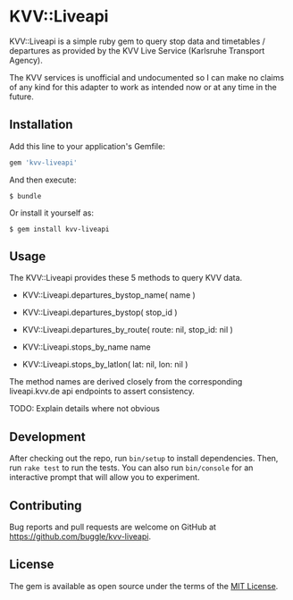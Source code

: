 # KVV::Liveapi

KVV::Liveapi is a simple ruby gem to query stop data and timetables / departures as provided by the KVV Live Service (Karlsruhe Transport Agency).

The KVV services is unofficial and undocumented so I can make no claims of any kind for this adapter to work as intended now or at any time in the future.


## Installation

Add this line to your application's Gemfile:

```ruby
gem 'kvv-liveapi'
```

And then execute:

    $ bundle

Or install it yourself as:

    $ gem install kvv-liveapi

## Usage

The KVV::Liveapi provides these 5 methods to query KVV data.

* KVV::Liveapi.departures_bystop_name( name )

* KVV::Liveapi.departures_bystop( stop_id )

* KVV::Liveapi.departures_by_route( route: nil, stop_id: nil )

* KVV::Liveapi.stops_by_name name

* KVV::Liveapi.stops_by_latlon( lat: nil, lon: nil )

The method names are derived closely from the corresponding liveapi.kvv.de api endpoints to assert consistency.


TODO: Explain details where not obvious

## Development

After checking out the repo, run `bin/setup` to install dependencies. Then, run `rake test` to run the tests. You can also run `bin/console` for an interactive prompt that will allow you to experiment.

## Contributing

Bug reports and pull requests are welcome on GitHub at https://github.com/buggle/kvv-liveapi.

## License

The gem is available as open source under the terms of the [MIT License](https://opensource.org/licenses/MIT).
